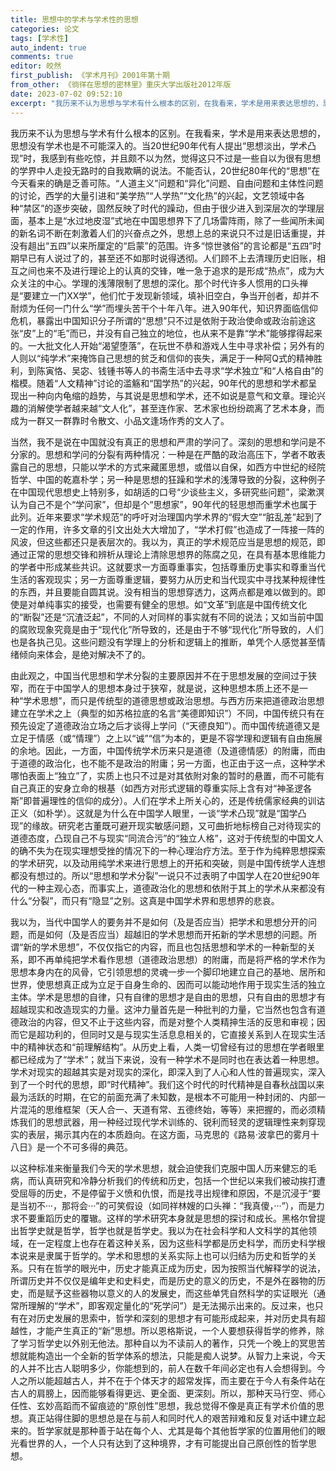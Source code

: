 ```yaml
---
title: 思想中的学术与学术性的思想
categories: 论文
tags: [学术性]
auto_indent: true
comments: true
editor: 皎然
first_publish: 《学术月刊》2001年第十期
from_other: 《徜徉在思想的密林里》重庆大学出版社2012年版
date: 2023-07-02 09:52:10
excerpt: "我历来不认为思想与学术有什么根本的区别，在我看来，学术是用来表达思想的，思想没有学术也是不可能深入的。当九十年代有人提出思想淡出，学术凸现时，我感到有些吃惊，并且颇不以为然，觉得这只不过是一些自以为很有思想的学界中人走投无路时的自我欺瞒的说法。"
---
```

我历来不认为思想与学术有什么根本的区别。在我看来，学术是用来表达思想的，思想没有学术也是不可能深入的。当20世纪90年代有人提出“思想淡出，学术凸现”时，我感到有些吃惊，并且颇不以为然，觉得这只不过是一些自以为很有思想的学界中人走投无路时的自我欺瞒的说法。不能否认，20世纪80年代的“思想”在今天看来的确是乏善可陈。“人道主义”问题和“异化”问题、自由问题和主体性问题的讨论，西学的大量引进和“美学热”“人学热”“文化热”的兴起，文艺领域中各种“禁区”的逐步突破，固然反映了时代的躁动，但由于很少进入到深层次的学理层面，基本上是“水过地皮湿”式地在中国思想界下了几场雷阵雨，除了一些闻所未闻的新名词不断在刺激着人们的兴奋点之外，思想上总的来说只不过是旧话重提，并没有趄出“五四”以来所厘定的“启蒙”的范围。许多“惊世骇俗”的言论都是“五四”时期早已有人说过了的，甚至还不如那时说得透彻。人们顾不上去清理历史旧账，相互之间也来不及进行理论上的认真的交锋，唯一急于追求的是形成“热点”，成为大众关注的中心。学理的浅薄限制了思想的深化。那个时代许多人惯用的口头禅是“要建立一门XX学”，他们忙于发现新领域，填补旧空白，争当开创者，却并不耐烦为任何一门什么“学”而埋头苦干个十年八年。进入90年代，知识界面临信仰危机，暴露出中国知识分子所谓的“思想”只不过是依附于政治使命或政治前途这张“皮”上的“毛”而已，并没有自己独立的地位，也从来不是靠“学术”能够撑得起来的。一大批文化人开始“渴望堕落”，在玩世不恭和游戏人生中寻求补偿；另外有的人则以“纯学术”来掩饰自己思想的贫乏和信仰的丧失，满足于一种阿Q式的精神胜利，到陈寅恪、吴宓、钱锺书等人的书斋生活中去寻求“学术独立”和“人格自由”的楷模。随着“人文精神”讨论的滥觞和“国学热”的兴起，90年代的思想和学术都呈现出一种向内龟缩的趋势，与其说是思想和学术，还不如说是意气和文章。理论兴趣的消解使学者越来越“文人化”，甚至连作家、艺术家也纷纷疏离了艺术本身，而成为一群又一群靠时令散文、小品文逢场作秀的文人了。

当然，我不是说在中国就没有真正的思想和严肃的学问了。深刻的思想和学问是不分家的。思想和学问的分裂有两种情况：一种是在严酷的政治高压下，学者不敢表露自己的思想，只能以学术的方式来藏匿思想，或借以自保，如西方中世纪的经院哲学、中国的乾嘉朴学；另一种是思想的狂躁和学术的浅薄导致的分裂，这种例子在中国现代思想史上特别多，如胡适的口号“少谈些主义，多研究些问题”，梁漱溟认为自己不是个“学问家”，但却是个“思想家”，90年代的轻思想而重学术也属于此列。近年来要求“学术规范”的呼吁对治理国内学术界的“假大空”“脏乱差”起到了一定的作用，许多文章的引文出处大大增加了，“学术打假”也造成了一阵接一阵的风波，但这些都还只是表层次的。我以为，真正的学术规范应当是思想的规范，即通过正常的思想交锋和辨析从理论上清除思想界的陈腐之见，在具有基本思维能力的学者中形成某些共识。这就要求一方面尊重事实，包括尊重历史事实和尊重当代生活的客观现实；另一方面尊重逻辑，要努力从历史和当代现实中寻找某种规律性的东西，并且要能自圆其说。没有相当的思想穿透力，这两点都是难以做到的。即使是对单纯事实的接受，也需要有健全的思想。如“文革”到底是中国传统文化的“断裂”还是“沉渣泛起”，不同的人对同样的事实就有不同的说法；又如当前中国的腐败现象究竟是由于“现代化”所导致的，还是由于不够“现代化”所导致的，人们也是各执己见。这些问题没有学理上的分析和逻辑上的推断，单凭个人感觉甚至情绪倾向来体会，是绝对解决不了的。

由此观之，中国当代思想和学术分裂的主要原因并不在于思想发展的空间过于狭窄，而在于中国学人的思想本身过于狭窄，就是说，这种思想本质上还不是一种“学术思想”，而只是传统型的道德思想或政治思想。与西方历来把道德政治思想建立在学术之上（典型的如苏格拉底的名言“美德即知识”）不同，中国传统只有在预先设定了道德政治立场之后才谈得上学问（“天德良知”）。而中国传统道德又是立足于情感（或“情理”）之上以“诚”“信”为本的，更是不容学理和逻辑有自由施展的余地。因此，一方面，中国传统学术历来只是道德（及道德情感）的附庸，而由于道德的政治化，也不能不是政治的附庸；另一方面，也正由于这一点，这种学术哪怕表面上“独立”了，实质上也只不过是对其依附对象的暂时的悬置，而不可能有自己真正的安身立命的根基（如西方对形式逻辑的尊重实际上含有对“神圣逻各斯”即普遍理性的信仰的成分）。人们在学术上所关心的，还是传统儒家经典的训诂正义（如朴学）。这就是为什么在中国学人眼里，一谈“学术凸现”就是“国学凸现”的缘故。研究老古董既可避开现实敏感问题，又可曲折地标榜自己对待现实的道德态度，凸现自己不与现实“同流合污”的“独立人格”，这对于传统型的中国文人的确不失为在现实理想受挫的情况下的一种心理治疗方法。至于作为纯粹思想探索的学术研究，以及动用纯学术来进行思想上的开拓和突破，则是中国传统学人连想都没有想过的。所以“思想和学术分裂”一说只不过表明了中国学人在20世纪90年代的一种主观心态，而事实上，道德政治化的思想和依附于其上的学术从来都没有什么“分裂”，而只有“隐显”之别。这真是中国学术界和思想界的悲哀。

我以为，当代中国学人的要务并不是如何（及是否应当）把学术和思想分开的问题，而是如何（及是否应当）超越旧的学术思想而开拓新的学术思想的问题。所谓“新的学术思想”，不仅仅指它的内容，而且也包括思想和学术的一种新型的关系，即不再单纯把学术看作思想（道德政治思想）的附庸，而是将严格的学术作为思想本身内在的风骨，它引领思想的灵魂一步一个脚印地建立自己的基地、居所和世界，使思想真正成为立足于自身生命的、因而可以能动地作用于现实生活的独立主体。学术是思想的自律，只有自律的思想才是自由的思想，只有自由的思想才有超越现实和改造现实的力量。这沖力量首先是一种批判的力量，它当然也包含有道德政治的内容，但又不止于这些内容，而是对整个人类精抻生活的反思和审视；因而它是超功利的，但同时又是与现实生活息息相关的，它直接关系到人在现实生活中的精神状态和“前理解结构”。从历史上看，人类一切曾经有过的思想在学者眼里都已经成为了“学术”；就当下来说，没有一种学术不是同时也在表达着一种思想。学术对现实的超越其实是对现实的深化，即深入到了人心和人性的普遍现实，深入到了一个时代的思想，即“时代精神”。我们这个时代的时代精神是自春秋战国以来最为活跃的时期，在它的前面充满了未知数，是根本不可能用一种封闭的、内部一片混沌的思维框架（天人合一、天道有常、五德终始，等等）来把握的，而必须精炼我们的思想武器，用一种经过现代学术训练的、锐利而轻灵的逻辑理性来刺穿现实的表层，揭示其内在的本质趋向。在这方面，马克思的《路易·波拿巴的雾月十八日》是一个不可多得的典范。

以这种标准来衡量我们今天的学术思想，就会迫使我们克服中国人历来健忘的毛病，而认真研究和冷静分析我们的传统和历史，包括一个世纪以来我们被动挨打遭受屈辱的历史，不是停留于义愤和仇恨，而是找寻出规律和原因，不是沉浸于“要是当初不···，那将会···”的可笑假设（如同祥林嫂的口头禅：“我真傻，···”），而是力求不要重蹈历史的覆辙。这样的学术研究本身就是思想的探讨和成长。黑格尔曾提出哲学史就是哲学，哲学也就是哲学史。我以为在社会科学和人文科学的其他领域，在一定程度上也存在着这种关系，因为这些科学都是历史科学，而历史科学根本说来是隶属于哲学的。学术和思想的关系实际上也可以归结为历史和哲学的关系。只有在哲学的眼光中，历史才能真正成为历史，因为按照当代解释学的说法，所谓历史并不仅仅是编年史和史料史，而是历史的意义的历史，不是外在器物的历史，而是赋予这些器物以意义的人的发展史，而这些单凭自然科学的实证眼光（通常所理解的“学术”，即客观定量化的“死学问”）是无法揭示出来的。反过来，也只有在对历史发展的思索中，哲学和深刻的思想才有可能形成起来，并对历史具有超越性，才能产生真正的“新”思想。所以恩格斯说，一个人要想获得哲学的修养，除了学习哲学史以外别无他法。那种自以为不读前人的著作，只凭一个晚上的冥思苦想就能构造出一个全新的哲学体系的想法，只能是痴人说梦。从智力上来说，今天的人并不比古人聪明多少，你能想到的，前人在数千年间必定也有人会想得到。今人之所以能超越古人，并不在于个体天才的超常发挥，而主要在于今人有条件站在古人的肩膀上，因而能够看得更远、更全面、更深刻。所以，那种天马行空、师心任性、玄妙高蹈而不留痕迹的“原创性”思想，我总觉得不像是真正有学术价值的思想。真正站得住脚的思想总是在与前人和同时代人的艰苦辩难和反复对话中建立起来的。哲学家就是那种善于站在每个人、尤其是每个其他哲学家的位置用他们的眼光看世界的人，一个人只有达到了这种境界，才有可能提出自己原创性的哲学思想。
